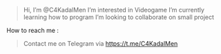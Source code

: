 > Hi, I’m @C4KadalMen
> I’m interested in Videogame
> I’m currently learning how to program
> I’m looking to collaborate on small project

How to reach me :
> Contact me on Telegram via https://t.me/C4KadalMen
> 

<!---
C4KadalMen/C4KadalMen is a ✨ special ✨ repository because its `README.md` (this file) appears on your GitHub profile.
You can click the Preview link to take a look at your changes.
--->

